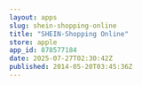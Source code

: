 ```yaml
---
layout: apps
slug: shein-shopping-online
title: "SHEIN-Shopping Online"
store: apple
app_id: 878577184
date: 2025-07-27T02:30:42Z
published: 2014-05-20T03:45:36Z
---
```

